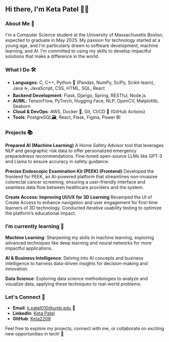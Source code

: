 ## Hi there, I'm Keta Patel 👋🚨

### About Me 📖
I'm a Computer Science student at the University of Massachusetts Boston, expected to graduate in May 2025. My passion for technology started at a young age, and I'm particularly drawn to software development, machine learning, and AI. I’m committed to using my skills to develop impactful solutions that make a difference in the world.

### What I Do 🛠️
- **Languages**: C, C++, Python 🐍 (Pandas, NumPy, SciPy, Scikit-learn), Java ☕, JavaScript, CSS, HTML, SQL, React
- **Backend Development**: Flask, Django, Spring, RESTful, Node.js
- **AI/ML**: TensorFlow, PyTorch, Hugging Face, NLP, OpenCV, Matplotlib, Seaborn
- **Cloud & DevOps**: AWS, Docker 🐳, Git, CI/CD 🐙 (GitHub Actions)
- **Tools**: PostgreSQL🗃️, React, Flask, Figma, Power BI

### Projects 📚
**Prepared AI (Machine Learning)**
A Home Safety Advisor tool that leverages NLP and geographic risk data to offer personalized emergency preparedness recommendations. Fine-tuned open-source LLMs like GPT-3 and Llama to ensure accuracy in safety guidance.

**Precise Endoscopic Examination Kit (PEEK) (Frontend)**
Developed the frontend for PEEK, an AI-powered platform that streamlines non-invasive colorectal cancer screening, ensuring a user-friendly interface and seamless data flow between healthcare providers and the system.

**Create Access: Improving UI/UX for 3D Learning**
Revamped the UI of Create Access to enhance navigation and user engagement for first-time learners of 3D technology. Conducted iterative usability testing to optimize the platform’s educational impact.

### I’m currently learning 🌱
**Machine Learning**: Sharpening my skills in machine learning, exploring advanced techniques like deep learning and neural networks for more impactful applications.

**AI & Business Intelligence**: Delving into AI concepts and business intelligence to harness data-driven insights for decision-making and innovation.

**Data Science**: Exploring data science methodologies to analyze and visualize data, applying these techniques to real-world problems.


### Let's Connect 🤝
- **Email**: k.patel010@umb.edu 📧  
- **LinkedIn**: [Keta Patel](https://www.linkedin.com/in/keta2002)  
- **GitHub**: [Keta2208](https://github.com/Keta2208)

Feel free to explore my projects, connect with me, or collaborate on exciting new opportunities in tech! 💬

